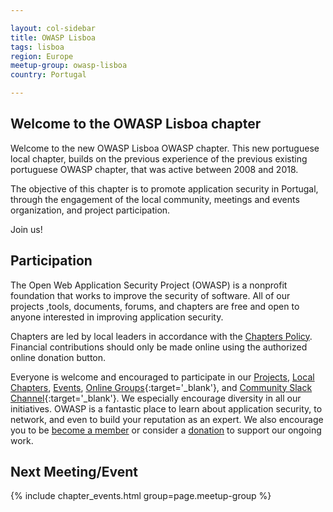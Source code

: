```yaml
---

layout: col-sidebar
title: OWASP Lisboa
tags: lisboa
region: Europe
meetup-group: owasp-lisboa
country: Portugal

---
```

<!-- rebuild -->

## Welcome to the OWASP Lisboa chapter
Welcome to the new OWASP Lisboa OWASP chapter. This new portuguese local chapter, builds on the previous experience of the previous existing portuguese OWASP chapter, that was active between 2008 and 2018. 

The objective of this chapter is to promote application security in Portugal, through the engagement of the local community, meetings and events organization, and project participation.

Join us!

## Participation
The Open Web Application Security Project (OWASP) is a nonprofit foundation that works to improve the security of software. All of our projects ,tools, documents, forums, and chapters are free and open to anyone interested in improving application security. 

Chapters are led by local leaders in accordance with the [Chapters Policy](/www-policy/operational/chapters). Financial contributions should only be made online using the authorized online donation button. 

Everyone is welcome and encouraged to participate in our [Projects](/projects/), [Local Chapters](/chapters/), [Events](/events/), [Online Groups](https://groups.google.com/a/owasp.com/){:target='_blank'}, and [Community Slack Channel](https://owasp.slack.com/){:target='_blank'}. We especially encourage diversity in all our initiatives. OWASP is a fantastic place to learn about application security, to network, and even to build your reputation as an expert. We also encourage you to be [become a member](/membership/) or consider a [donation](/donate/) to support our ongoing work.

Next Meeting/Event <!-- You should keep this section as it will populate your meetup events -->
---------------------
{% include chapter_events.html group=page.meetup-group %}

